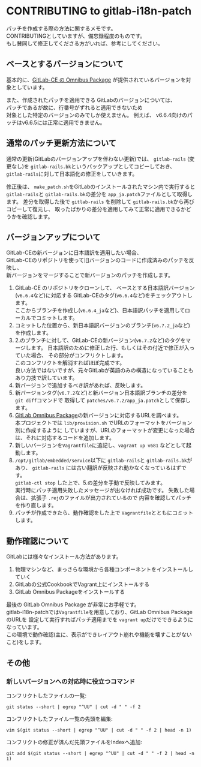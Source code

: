 CONTRIBUTING to gitlab-i18n-patch
=================================

パッチを作成する際の方法に関するメモです。  
CONTRIBUTINGとしていますが、備忘録程度のものです。  
もし賛同して修正してくださる方がいれば、参考にしてください。

## ベースとするバージョンについて

基本的に、[GitLab-CE の Omnibus Package](https://www.gitlab.com/downloads/) が提供されているバージョンを対象としています。  

また、作成されたパッチを適用できる GitLabのバージョンについては、  
パッチであるが故に、行番号がずれると適用できないため  
対象とした特定のバージョンのみでしか使えません。
例えば、 v6.6.4向けのパッチはv6.6.5には正常に適用できません。

## 通常のパッチ更新方法について

通常の更新(GitLabのバージョンアップを伴わない更新)では、
`gitlab-rails` (変更なし)を `gitlab-rails.bk`というバックアップとしてコピーしておき、
`gitlab-rails`に対して日本語化の修正をしていきます。  

修正後は、 `make_patch.sh`をGitLabのインストールされたマシン内で実行すると
`gitlab-rails`と `gitlab-rails.bk`の差分を `app_ja.patch`ファイルとして取得します。
差分を取得した後で `gitlab-rails` を削除して `gitlab-rails.bk`から再びコピーして復元し、
取ったばかりの差分を適用してみて正常に適用できるかどうかを確認します。

## バージョンアップについて

GitLab-CEの新バージョンに日本語訳を適用したい場合、  
GitLab-CEのリポジトリを使って旧バージョンのコードに作成済みのパッチを反映し、  
新バージョンをマージすることで新バージョンのパッチを作成します。

1. GitLab-CE のリポジトリをクローンして、
   ベースとする日本語訳バージョン(`v6.6.4`など)に対応する
   GitLab-CEのタグ(`v6.6.4`など)をチェックアウトします。  
   ここからブランチを作成し(`v6.6.4_ja`など)、日本語訳パッチを適用してローカルでコミットします。
2. コミットした位置から、新日本語訳バージョンのブランチ(`v6.7.2_ja`など)を作成します。
3. 2.のブランチに対して、GitLab-CEの新バージョン(`v6.7.2`など)のタグをマージします。
   日本語訳のために修正した行、もしくはその付近で修正が入っていた場合、
   その部分がコンフリクトします。  
   このコンフリクトを解消すればほぼ完成です。  
   良い方法ではないですが、元々GitLabが英語のみの構造になっていることもあり力技で訳しています。
4. 新バージョンで追加するべき訳があれば、反映します。
5. 新バージョンタグ(`v6.7.2`など)と新バージョン日本語訳ブランチの差分を `git diff`コマンドで
   取得して `patches/v6.7.2/app_ja.patch`として保存します。
6. [GitLab Omnibus Package](https://www.gitlab.com/downloads/)の新バージョンに対応するURLを調べます。  
   本プロジェクトでは `lib/provision.sh` でURLのフォーマットをバージョン別に作成するように
   していますが、URLのフォーマットが変更になった場合は、それに対応するコードを追加します。
7. 新しいバージョンを`Vagrantfile`に追記し、`vagrant up v681` などとして起動します。  
8. `/opt/gitlab/embedded/service`以下に `gitlab-rails`と `gitlab-rails.bk`が
   あり、 `gitlab-rails` には古い翻訳が反映され動かなくなっているはずです。  
   `gitlab-ctl stop` した上で、5.の差分を手動で反映してみます。  
   実行時にパッチ適用失敗したメッセージが出なければ成功です。
   失敗した場合は、拡張子 `.rej`のファイルが出力されているので
   内容を確認してパッチを作り直します。
9. パッチが作成できたら、動作確認をした上で `Vagrantfile`とともにコミットします。

## 動作確認について

GitLabには様々なインストール方法があります。

1. 物理マシンなど、まっさらな環境から各種コンポーネントをインストールしていく
2. GitLabの公式CookbookでVagrant上にインストールする
3. GitLab Omnibus Packageをインストールする

最後の GitLab Omnibus Package が非常にお手軽です。  
gitlab-i18n-patchでは`Vagrantfile`を用意しており、GitLab Omnibus Package のURLを
設定して実行すればパッチ適用までを `vagrant up`だけでできるようになっています。  
この環境で動作確認(主に、表示ができレイアウト崩れや機能を壊すことがないこと)をします。

## その他

### 新しいバージョンへの対応時に役立つコマンド

コンフリクトしたファイルの一覧:

    git status --short | egrep "^UU" | cut -d " " -f 2

コンフリクトしたファイル一覧の先頭を編集:

    vim $(git status --short | egrep "^UU" | cut -d " " -f 2 | head -n 1)

コンフリクトの修正が済んだ先頭ファイルをIndexへ追加:

    git add $(git status --short | egrep "^UU" | cut -d " " -f 2 | head -n 1) 
